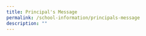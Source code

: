 ```yaml
---
title: Principal's Message
permalink: /school-information/principals-message
description: ""
---
```

